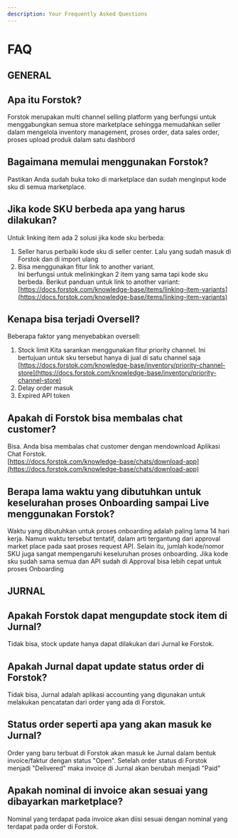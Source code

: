 ```yaml
---
description: Your Frequently Asked Questions
---
```


# FAQ

## GENERAL

## Apa itu Forstok?

Forstok merupakan multi channel selling platform yang berfungsi untuk menggabungkan semua store marketplace sehingga memudahkan seller dalam mengelola inventory management, proses order, data sales order, proses upload produk dalam satu dashbord

## Bagaimana memulai menggunakan Forstok?

Pastikan Anda sudah buka toko di marketplace dan sudah menginput kode sku di semua marketplace.

## Jika kode SKU berbeda apa yang harus dilakukan?

Untuk linking item ada 2 solusi jika kode sku berbeda:  
1. Seller harus perbaiki kode sku di seller center. Lalu yang sudah masuk di Forstok dan di import ulang  
2. Bisa menggunakan fitur link to another variant.  
Ini berfungsi untuk melinkingkan 2 item yang sama tapi kode sku berbeda. Berikut panduan untuk link to another variant: [https://docs.forstok.com/knowledge-base/items/linking-item-variants](https://docs.forstok.com/knowledge-base/items/linking-item-variants)

## Kenapa bisa terjadi Oversell?

Beberapa faktor yang menyebabkan oversell:

1. Stock limit Kita sarankan menggunakan fitur priority channel. Ini bertujuan untuk sku tersebut hanya di jual di satu channel saja [https://docs.forstok.com/knowledge-base/inventory/priority-channel-store](https://docs.forstok.com/knowledge-base/inventory/priority-channel-store)
2. Delay order masuk
3. Expired API token

  


## Apakah di Forstok bisa membalas chat customer?

Bisa. Anda bisa membalas chat customer dengan mendownload Aplikasi Chat Forstok.   
[https://docs.forstok.com/knowledge-base/chats/download-app](https://docs.forstok.com/knowledge-base/chats/download-app)

## Berapa lama waktu yang dibutuhkan untuk keselurahan proses Onboarding sampai Live menggunakan Forstok? 

Waktu yang dibutuhkan untuk proses onboarding adalah paling lama 14 hari kerja. Namun waktu tersebut tentatif, dalam arti tergantung dari approval market place pada saat proses request API. Selain itu, jumlah kode/nomor SKU juga sangat mempengaruhi keseluruhan proses onboarding. Jika kode sku sudah sama semua dan API sudah di Approval bisa lebih cepat untuk proses Onboarding

## JURNAL

## Apakah Forstok dapat mengupdate stock item di Jurnal?

Tidak bisa, stock update hanya dapat dilakukan dari Jurnal ke Forstok.

## Apakah Jurnal dapat update status order di Forstok?

Tidak bisa, Jurnal adalah aplikasi accounting yang digunakan untuk melakukan pencatatan dari order yang ada di Forstok.

## Status order seperti apa yang akan masuk ke Jurnal?

Order yang baru terbuat di Forstok akan masuk ke Jurnal dalam bentuk invoice/faktur dengan status "Open". Setelah order status di Forstok menjadi "Delivered" maka invoice di Jurnal akan berubah menjadi "Paid"

## Apakah nominal di invoice akan sesuai yang dibayarkan marketplace?

Nominal yang terdapat pada invoice akan diisi sesuai dengan nominal yang terdapat pada order di Forstok.



